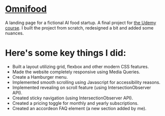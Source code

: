 # <a href="https://omnifood-zk.netlify.app/" target="_blank">Omnifood</a>
A landing page for a fictional AI food startup. A final project for <a href="https://www.udemy.com/course/design-and-develop-a-killer-website-with-html5-and-css3/" target="_blank">the Udemy course</a>. I built the project from scratch, redesigned a bit and added some nuances.

# Here's some key things I did:

- Built a layout utilizing grid, flexbox and other modern CSS features.
- Made the website completely responsive using Media Queries.
- Create a Hamburger menu.
- Implemented smooth scrolling using Javascript for accessibility reasons.
- Implemented revealing on scroll feature (using IntersectionObserver API).
- Created sticky navigation (using IntersectionObserver API).
- Created a pricing toggle for monthly and yearly subscriptions.
- Created an accordeon FAQ element (a new section added by me).
